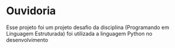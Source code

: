 # Ouvidoria
Esse projeto foi um projeto desafio da disciplina (Programando em Linguagem Estruturada) foi utilizada a linguagem Python no desenvolvimento 
